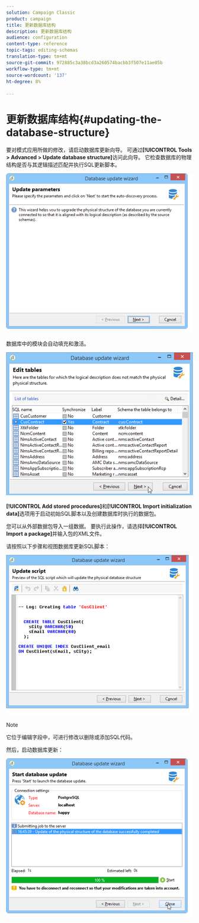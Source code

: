 ```yaml
---
solution: Campaign Classic
product: campaign
title: 更新数据库结构
description: 更新数据库结构
audience: configuration
content-type: reference
topic-tags: editing-schemas
translation-type: tm+mt
source-git-commit: 972885c3a38bcd3a260574bacbb3f507e11ae05b
workflow-type: tm+mt
source-wordcount: '137'
ht-degree: 8%

---
```



# 更新数据库结构{#updating-the-database-structure}

要对模式应用所做的修改，请启动数据库更新向导。 可通过&#x200B;**[!UICONTROL Tools > Advanced > Update database structure]**&#x200B;访问此向导。 它检查数据库的物理结构是否与其逻辑描述匹配并执行SQL更新脚本。

![](assets/d_ncs_integration_schema_update.png)

数据库中的模块会自动填充和激活。

![](assets/d_ncs_integration_schema_update_select.png)

**[!UICONTROL Add stored procedures]**&#x200B;和&#x200B;**[!UICONTROL Import initialization data]**&#x200B;选项用于启动初始SQL脚本以及创建数据库时执行的数据包。

您可以从外部数据包导入一组数据。 要执行此操作，请选择&#x200B;**[!UICONTROL Import a package]**&#x200B;并输入包的XML文件。

请按照以下步骤和视图数据库更新SQL脚本：

![](assets/d_ncs_integration_schema_update2.png)

>[!NOTE]
>
>它位于编辑字段中，可进行修改以删除或添加SQL代码。

然后，启动数据库更新：

![](assets/d_ncs_integration_schema_update3.png)

